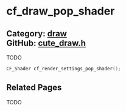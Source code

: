 [](../header.md ':include')

# cf_draw_pop_shader

Category: [draw](/api_reference?id=draw)  
GitHub: [cute_draw.h](https://github.com/RandyGaul/cute_framework/blob/master/include/cute_draw.h)  
---

TODO

```cpp
CF_Shader cf_render_settings_pop_shader();
```

## Related Pages

TODO  
